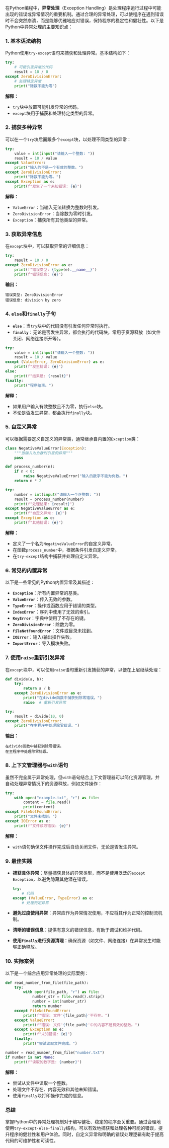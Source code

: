 在Python编程中，**异常处理**（Exception Handling）是处理程序运行过程中可能出现的错误或异常情况的重要机制。通过合理的异常处理，可以使程序在遇到错误时不会突然崩溃，而是能够优雅地应对错误，保持程序的稳定性和健壮性。以下是Python中异常处理的主要知识点：

### 1. 基本语法结构

Python使用`try-except`语句来捕获和处理异常。基本结构如下：

```python
try:
    # 可能引发异常的代码
    result = 10 / 0
except ZeroDivisionError:
    # 处理特定异常
    print("除数不能为零")
```

**解释：**
- `try`块中放置可能引发异常的代码。
- `except`块用于捕获和处理特定类型的异常。

### 2. 捕获多种异常

可以在一个`try`块后面跟多个`except`块，以处理不同类型的异常：

```python
try:
    value = int(input("请输入一个整数: "))
    result = 10 / value
except ValueError:
    print("输入的不是一个有效的整数。")
except ZeroDivisionError:
    print("除数不能为零。")
except Exception as e:
    print(f"发生了一个未知错误: {e}")
```

**解释：**
- `ValueError`：当输入无法转换为整数时引发。
- `ZeroDivisionError`：当除数为零时引发。
- `Exception`：捕获所有其他类型的异常。

### 3. 获取异常信息

在`except`块中，可以获取异常的详细信息：

```python
try:
    result = 10 / 0
except ZeroDivisionError as e:
    print(f"错误类型: {type(e).__name__}")
    print(f"错误信息: {e}")
```

**输出：**
```
错误类型: ZeroDivisionError
错误信息: division by zero
```

### 4. `else`和`finally`子句

- **`else`**：当`try`块中的代码没有引发任何异常时执行。
- **`finally`**：无论是否发生异常，都会执行的代码块，常用于资源释放（如文件关闭、网络连接断开等）。

```python
try:
    value = int(input("请输入一个整数: "))
    result = 10 / value
except (ValueError, ZeroDivisionError) as e:
    print(f"发生错误: {e}")
else:
    print(f"结果是: {result}")
finally:
    print("程序结束。")
```

**解释：**
- 如果用户输入有效整数且不为零，执行`else`块。
- 不论是否发生异常，都会执行`finally`块。

### 5. 自定义异常

可以根据需要定义自定义的异常类，通常继承自内置的`Exception`类：

```python
class NegativeValueError(Exception):
    """当输入为负数时引发的异常"""
    pass

def process_number(n):
    if n < 0:
        raise NegativeValueError("输入的数字不能为负数。")
    return n * 2

try:
    number = int(input("请输入一个正整数: "))
    result = process_number(number)
    print(f"处理结果: {result}")
except NegativeValueError as e:
    print(f"自定义异常: {e}")
except Exception as e:
    print(f"其他错误: {e}")
```

**解释：**
- 定义了一个名为`NegativeValueError`的自定义异常。
- 在函数`process_number`中，根据条件引发自定义异常。
- 在`try-except`结构中捕获并处理自定义异常。

### 6. 常见的内置异常

以下是一些常见的Python内置异常及其描述：

- **`Exception`**：所有内置异常的基类。
- **`ValueError`**：传入无效的参数。
- **`TypeError`**：操作或函数应用于错误的类型。
- **`IndexError`**：序列中使用了无效的索引。
- **`KeyError`**：字典中使用了不存在的键。
- **`ZeroDivisionError`**：除数为零。
- **`FileNotFoundError`**：文件或目录未找到。
- **`IOError`**：输入/输出操作失败。
- **`ImportError`**：导入模块失败。

### 7. 使用`raise`重新引发异常

在`except`块中，可以使用`raise`语句重新引发捕获的异常，以便在上层继续处理：

```python
def divide(a, b):
    try:
        return a / b
    except ZeroDivisionError as e:
        print("在divide函数中捕获到除零错误。")
        raise  # 重新引发异常

try:
    result = divide(10, 0)
except ZeroDivisionError:
    print("在主程序中处理除零错误。")
```

**输出：**
```
在divide函数中捕获到除零错误。
在主程序中处理除零错误。
```

### 8. 上下文管理器与`with`语句

虽然不完全属于异常处理，但`with`语句结合上下文管理器可以简化资源管理，并自动处理异常情况下的资源释放，例如文件操作：

```python
try:
    with open("example.txt", "r") as file:
        content = file.read()
        print(content)
except FileNotFoundError:
    print("文件未找到。")
except IOError as e:
    print(f"文件读取错误: {e}")
```

**解释：**
- `with`语句确保文件操作完成后自动关闭文件，无论是否发生异常。

### 9. 最佳实践

- **捕获具体异常**：尽量捕获具体的异常类型，而不是使用泛泛的`except Exception`，以避免隐藏其他潜在错误。
  
  ```python
  try:
      # 代码
  except (ValueError, TypeError) as e:
      # 处理特定异常
  ```

- **避免过度使用异常**：异常应作为异常情况使用，不应将其作为正常的控制流机制。
  
- **清晰的错误信息**：提供有意义的错误信息，有助于调试和维护代码。

- **使用`finally`进行资源清理**：确保资源（如文件、网络连接）在异常发生时能够正确释放。

### 10. 实际案例

以下是一个综合应用异常处理的实际案例：

```python
def read_number_from_file(file_path):
    try:
        with open(file_path, "r") as file:
            number_str = file.read().strip()
            number = int(number_str)
            return number
    except FileNotFoundError:
        print(f"错误: 文件'{file_path}'不存在。")
    except ValueError:
        print(f"错误: 文件'{file_path}'中的内容不是有效的整数。")
    except Exception as e:
        print(f"未知错误: {e}")
    finally:
        print("尝试读取文件完成。")

number = read_number_from_file("number.txt")
if number is not None:
    print(f"读取的数字是: {number}")
```

**解释：**
- 尝试从文件中读取一个整数。
- 处理文件不存在、内容无效和其他未知错误。
- 使用`finally`块打印操作完成的信息。

### 总结

掌握Python中的异常处理机制对于编写健壮、稳定的程序至关重要。通过合理地使用`try-except-else-finally`结构，可以有效地捕获和处理各种可能的错误，提升程序的健壮性和用户体验。同时，自定义异常和明确的错误处理逻辑有助于提高代码的可维护性和可读性。